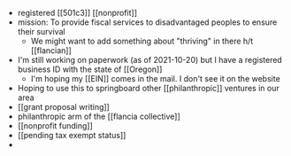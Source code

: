 - registered [[501c3]] [[nonprofit]]
- mission: To provide fiscal services to disadvantaged peoples to ensure their survival
	- We might want to add something about "thriving" in there h/t [[flancian]]
- I'm still working on paperwork (as of 2021-10-20) but I have a registered business ID with the state of [[Oregon]]
	- I'm hoping my [[EIN]] comes in the mail. I don't see it on the website
- Hoping to use this to springboard other [[philanthropic]] ventures in our area
- [[grant proposal writing]]
- philanthropic arm of the [[flancia collective]]
- [[nonprofit funding]]
- [[pending tax exempt status]]
-